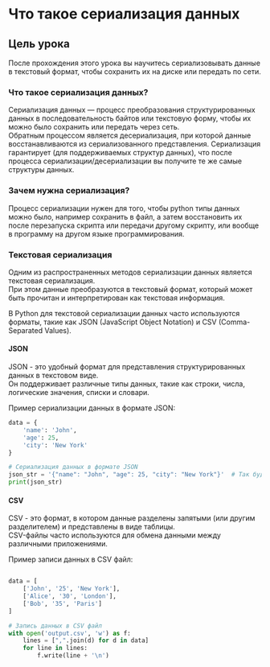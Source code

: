 # Что такое сериализация данных

## Цель урока

После прохождения этого урока вы научитесь сериализовывать данные в текстовый формат, чтобы сохранить их на диске или передать по сети.

### Что такое сериализация данных?

Сериализация данных — процесс преобразования структурированных данных в последовательность байтов или текстовую форму, чтобы их можно было сохранить или передать через сеть.  
Обратным процессом является десериализация, при которой данные восстанавливаются из сериализованного представления.
Сериализация гарантирует (для поддерживаемых структур данных), что после процесса сериализации/десериализации вы получите те же самые структуры данных.

### Зачем нужна сериализация?
Процесс сериализации нужен для того, чтобы python типы данных можно было, например сохранить в файл, а затем восстановить их после перезапуска скрипта или передачи другому скрипту, или вообще в программу на другом языке программирования.

### Текстовая сериализация

Одним из распространенных методов сериализации данных является текстовая сериализация.  
При этом данные преобразуются в текстовый формат, который может быть прочитан и интерпретирован как текстовая информация.

В Python для текстовой сериализации данных часто используются форматы, такие как JSON (JavaScript Object Notation) и CSV (Comma-Separated Values).

#### JSON

JSON - это удобный формат для представления структурированных данных в текстовом виде.  
Он поддерживает различные типы данных, такие как строки, числа, логические значения, списки и словари.

Пример сериализации данных в формате JSON:

```python
data = {
    'name': 'John',
    'age': 25,
    'city': 'New York'
}

# Сериализация данных в формате JSON
json_str = '{"name": "John", "age": 25, "city": "New York"}'  # Так будет выглядеть словарь data в виде JSON строки
print(json_str)
```

#### CSV

CSV - это формат, в котором данные разделены запятыми (или другим разделителем) и представлены в виде таблицы.  
CSV-файлы часто используются для обмена данными между различными приложениями.

Пример записи данных в CSV файл:

```python

data = [
    ['John', '25', 'New York'],
    ['Alice', '30', 'London'],
    ['Bob', '35', 'Paris']
]

# Запись данных в CSV файл
with open('output.csv', 'w') as f:
    lines = [",".join(d) for d in data]
    for line in lines:
        f.write(line + '\n')
```
